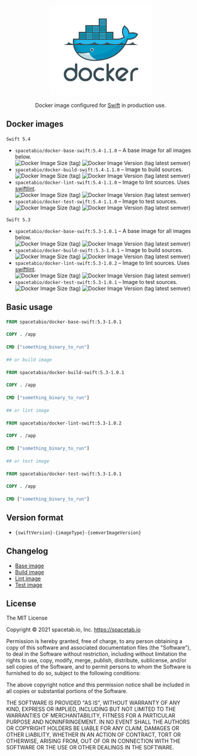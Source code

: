 <p align="center">
    <img src="https://raw.githubusercontent.com/docker-library/docs/c350af05d3fac7b5c3f6327ac82fe4d990d8729c/docker/logo.png" alt="Docker">
</p>

<p align="center">
Docker image configured for <a href="https://swift.org/">Swift</a> in production use.
</p>

## Docker images

`Swift 5.4`

* `spacetabio/docker-base-swift:5.4-1.1.0` – A base image for all images below. <br>
  ![Docker Image Size (tag)](https://img.shields.io/docker/image-size/spacetabio/docker-base-swift/5.4-1.1.0?style=flat-square)
  ![Docker Image Version (tag latest semver)](https://img.shields.io/docker/v/spacetabio/docker-base-swift/5.4-1.1.0?style=flat-square)
* `spacetabio/docker-build-swift:5.4-1.1.0` – Image to build sources. <br>
  ![Docker Image Size (tag)](https://img.shields.io/docker/image-size/spacetabio/docker-build-swift/5.4-1.1.0?style=flat-square)
  ![Docker Image Version (tag latest semver)](https://img.shields.io/docker/v/spacetabio/docker-build-swift/5.4-1.1.0?style=flat-square)
* `spacetabio/docker-lint-swift:5.4-1.1.0` – Image to lint sources. Uses [swiftlint](https://github.com/realm/SwiftLint). <br>
  ![Docker Image Size (tag)](https://img.shields.io/docker/image-size/spacetabio/docker-lint-swift/5.4-1.1.0?style=flat-square)
  ![Docker Image Version (tag latest semver)](https://img.shields.io/docker/v/spacetabio/docker-lint-swift/5.4-1.1.0?style=flat-square)
* `spacetabio/docker-test-swift:5.4-1.1.0` – Image to test sources. <br>
  ![Docker Image Size (tag)](https://img.shields.io/docker/image-size/spacetabio/docker-test-swift/5.4-1.1.0?style=flat-square)
  ![Docker Image Version (tag latest semver)](https://img.shields.io/docker/v/spacetabio/docker-test-swift/5.4-1.1.0?style=flat-square)


`Swift 5.3`

* `spacetabio/docker-base-swift:5.3-1.0.1` – A base image for all images below. <br>
![Docker Image Size (tag)](https://img.shields.io/docker/image-size/spacetabio/docker-base-swift/5.3-1.0.1?style=flat-square)
![Docker Image Version (tag latest semver)](https://img.shields.io/docker/v/spacetabio/docker-base-swift/5.3-1.0.1?style=flat-square)
* `spacetabio/docker-build-swift:5.3-1.0.1` – Image to build sources. <br>
![Docker Image Size (tag)](https://img.shields.io/docker/image-size/spacetabio/docker-build-swift/5.3-1.0.1?style=flat-square)
![Docker Image Version (tag latest semver)](https://img.shields.io/docker/v/spacetabio/docker-build-swift/5.3-1.0.1?style=flat-square)
* `spacetabio/docker-lint-swift:5.3-1.0.2` – Image to lint sources. Uses [swiftlint](https://github.com/realm/SwiftLint). <br>
![Docker Image Size (tag)](https://img.shields.io/docker/image-size/spacetabio/docker-lint-swift/5.3-1.0.2?style=flat-square)
![Docker Image Version (tag latest semver)](https://img.shields.io/docker/v/spacetabio/docker-lint-swift/5.3-1.0.2?style=flat-square)
* `spacetabio/docker-test-swift:5.3-1.0.1` – Image to test sources. <br>
![Docker Image Size (tag)](https://img.shields.io/docker/image-size/spacetabio/docker-test-swift/5.3-1.0.1?style=flat-square)
![Docker Image Version (tag latest semver)](https://img.shields.io/docker/v/spacetabio/docker-test-swift/5.3-1.0.1?style=flat-square)

## Basic usage

```Dockerfile
FROM spacetabio/docker-base-swift:5.3-1.0.1

COPY . /app
 
CMD ["something_binary_to_run"]

## or build image

FROM spacetabio/docker-build-swift:5.3-1.0.1

COPY . /app
 
CMD ["something_binary_to_run"]

## or lint image

FROM spacetabio/docker-lint-swift:5.3-1.0.2

COPY . /app
 
CMD ["something_binary_to_run"]

## or test image

FROM spacetabio/docker-test-swift:5.3-1.0.1

COPY . /app
 
CMD ["something_binary_to_run"]
```

## Version format

* `{swiftVersion}-{imageType}-{semverImageVersion}`

## Changelog

* [Base image](base/CHANGELOG.md)
* [Build image](base/CHANGELOG.md)
* [Lint image](base/CHANGELOG.md)
* [Test image](base/CHANGELOG.md)

## License

The MIT License

Copyright © 2021 spacetab.io, Inc. https://spacetab.io

Permission is hereby granted, free of charge, to any person obtaining a copy
of this software and associated documentation files (the "Software"), to deal
in the Software without restriction, including without limitation the rights
to use, copy, modify, merge, publish, distribute, sublicense, and/or sell
copies of the Software, and to permit persons to whom the Software is
furnished to do so, subject to the following conditions:

The above copyright notice and this permission notice shall be included in
all copies or substantial portions of the Software.

THE SOFTWARE IS PROVIDED "AS IS", WITHOUT WARRANTY OF ANY KIND, EXPRESS OR
IMPLIED, INCLUDING BUT NOT LIMITED TO THE WARRANTIES OF MERCHANTABILITY,
FITNESS FOR A PARTICULAR PURPOSE AND NONINFRINGEMENT. IN NO EVENT SHALL THE
AUTHORS OR COPYRIGHT HOLDERS BE LIABLE FOR ANY CLAIM, DAMAGES OR OTHER
LIABILITY, WHETHER IN AN ACTION OF CONTRACT, TORT OR OTHERWISE, ARISING FROM,
OUT OF OR IN CONNECTION WITH THE SOFTWARE OR THE USE OR OTHER DEALINGS IN
THE SOFTWARE.

